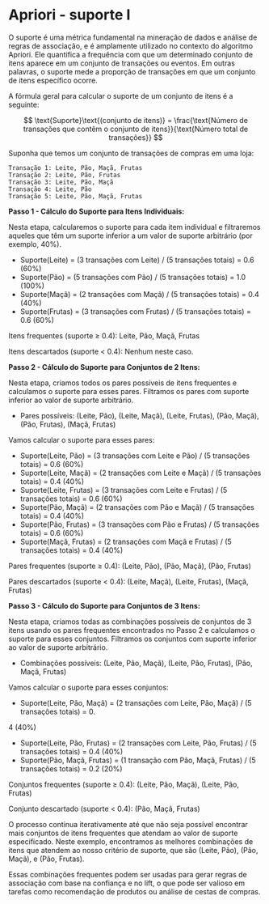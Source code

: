 # Apriori - suporte I

O suporte é uma métrica fundamental na mineração de dados e análise de regras de associação, e é amplamente utilizado no contexto do algoritmo Apriori. Ele quantifica a frequência com que um determinado conjunto de itens aparece em um conjunto de transações ou eventos. Em outras palavras, o suporte mede a proporção de transações em que um conjunto de itens específico ocorre.

A fórmula geral para calcular o suporte de um conjunto de itens é a seguinte:

$$
\text{Suporte}\text{(conjunto de itens)} = \frac{\text{Número de transações que contêm o conjunto de itens}}{\text{Número total de transações}}
$$

Suponha que temos um conjunto de transações de compras em uma loja:

```
Transação 1: Leite, Pão, Maçã, Frutas
Transação 2: Leite, Pão, Frutas
Transação 3: Leite, Pão, Maçã
Transação 4: Leite, Pão
Transação 5: Leite, Pão, Maçã, Frutas
```

**Passo 1 - Cálculo do Suporte para Itens Individuais:**

Nesta etapa, calcularemos o suporte para cada item individual e filtraremos aqueles que têm um suporte inferior a um valor de suporte arbitrário (por exemplo, 40%).

- Suporte(Leite) = (3 transações com Leite) / (5 transações totais) = 0.6 (60%)
- Suporte(Pão) = (5 transações com Pão) / (5 transações totais) = 1.0 (100%)
- Suporte(Maçã) = (2 transações com Maçã) / (5 transações totais) = 0.4 (40%)
- Suporte(Frutas) = (3 transações com Frutas) / (5 transações totais) = 0.6 (60%)

Itens frequentes (suporte ≥ 0.4): Leite, Pão, Maçã, Frutas

Itens descartados (suporte < 0.4): Nenhum neste caso.

**Passo 2 - Cálculo do Suporte para Conjuntos de 2 Itens:**

Nesta etapa, criamos todos os pares possíveis de itens frequentes e calculamos o suporte para esses pares. Filtramos os pares com suporte inferior ao valor de suporte arbitrário.

- Pares possíveis: (Leite, Pão), (Leite, Maçã), (Leite, Frutas), (Pão, Maçã), (Pão, Frutas), (Maçã, Frutas)

Vamos calcular o suporte para esses pares:

- Suporte(Leite, Pão) = (3 transações com Leite e Pão) / (5 transações totais) = 0.6 (60%)
- Suporte(Leite, Maçã) = (2 transações com Leite e Maçã) / (5 transações totais) = 0.4 (40%)
- Suporte(Leite, Frutas) = (3 transações com Leite e Frutas) / (5 transações totais) = 0.6 (60%)
- Suporte(Pão, Maçã) = (2 transações com Pão e Maçã) / (5 transações totais) = 0.4 (40%)
- Suporte(Pão, Frutas) = (3 transações com Pão e Frutas) / (5 transações totais) = 0.6 (60%)
- Suporte(Maçã, Frutas) = (2 transações com Maçã e Frutas) / (5 transações totais) = 0.4 (40%)

Pares frequentes (suporte ≥ 0.4): (Leite, Pão), (Pão, Maçã), (Pão, Frutas)

Pares descartados (suporte < 0.4): (Leite, Maçã), (Leite, Frutas), (Maçã, Frutas)

**Passo 3 - Cálculo do Suporte para Conjuntos de 3 Itens:**

Nesta etapa, criamos todas as combinações possíveis de conjuntos de 3 itens usando os pares frequentes encontrados no Passo 2 e calculamos o suporte para esses conjuntos. Filtramos os conjuntos com suporte inferior ao valor de suporte arbitrário.

- Combinações possíveis: (Leite, Pão, Maçã), (Leite, Pão, Frutas), (Pão, Maçã, Frutas)

Vamos calcular o suporte para esses conjuntos:

- Suporte(Leite, Pão, Maçã) = (2 transações com Leite, Pão, Maçã) / (5 transações totais) = 0.

4 (40%)
- Suporte(Leite, Pão, Frutas) = (2 transações com Leite, Pão, Frutas) / (5 transações totais) = 0.4 (40%)
- Suporte(Pão, Maçã, Frutas) = (1 transação com Pão, Maçã, Frutas) / (5 transações totais) = 0.2 (20%)

Conjuntos frequentes (suporte ≥ 0.4): (Leite, Pão, Maçã), (Leite, Pão, Frutas)

Conjunto descartado (suporte < 0.4): (Pão, Maçã, Frutas)

O processo continua iterativamente até que não seja possível encontrar mais conjuntos de itens frequentes que atendam ao valor de suporte especificado. Neste exemplo, encontramos as melhores combinações de itens que atendem ao nosso critério de suporte, que são (Leite, Pão), (Pão, Maçã), e (Pão, Frutas).

Essas combinações frequentes podem ser usadas para gerar regras de associação com base na confiança e no lift, o que pode ser valioso em tarefas como recomendação de produtos ou análise de cestas de compras.